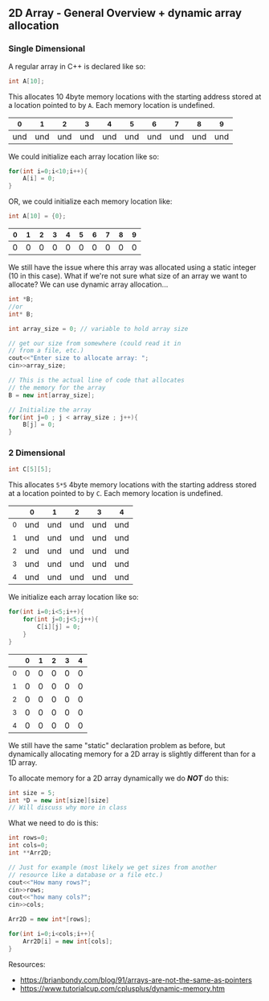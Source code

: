 ## 2D Array - General Overview + dynamic array allocation

### Single Dimensional

A regular array in C++ is declared like so:

```cpp
int A[10];
```

This allocates 10 4byte memory locations with the starting address stored at a location pointed to by `A`. Each memory location is undefined. 

|<sub>0</sub>|<sub>1</sub>|<sub>2</sub>|<sub>3</sub>|<sub>4</sub>|<sub>5</sub>|<sub>6</sub>|<sub>7</sub>|<sub>8</sub>|<sub>9</sub>|
|:----------:|:----------:|:----------:|:----------:|:----------:|:----------:|:----------:|:----------:|:----------:|:----------:| 
| und  | und   | und   |  und  | und   |  und  | und   | und   |  und  | und   |

We could initialize each array location like so:

```cpp
for(int i=0;i<10;i++){
    A[i] = 0;
}
```

OR, we could initialize each memory location like:

```cpp
int A[10] = {0};
```
|<sub>0</sub>|<sub>1</sub>|<sub>2</sub>|<sub>3</sub>|<sub>4</sub>|<sub>5</sub>|<sub>6</sub>|<sub>7</sub>|<sub>8</sub>|<sub>9</sub>|
|:----------:|:----------:|:----------:|:----------:|:----------:|:----------:|:----------:|:----------:|:----------:|:----------:| 
| 0  | 0   | 0   |  0  | 0   |  0  | 0   | 0   |  0  | 0   |


We still have the issue where this array was allocated using a static integer (10 in this case). What if we're not sure what size of an array we want to allocate? We can use dynamic array allocation...

```cpp
int *B;
//or
int* B;

int array_size = 0; // variable to hold array size

// get our size from somewhere (could read it in
// from a file, etc.)
cout<<"Enter size to allocate array: ";
cin>>array_size;

// This is the actual line of code that allocates
// the memory for the array
B = new int[array_size];

// Initialize the array
for(int j=0 ; j < array_size ; j++){
    B[j] = 0;
}
```

### 2 Dimensional

```cpp
int C[5][5];
```

This allocates `5*5` 4byte memory locations with the starting address stored at a location pointed to by `C`. Each memory location is undefined. 

|            |<sub>0</sub>|<sub>1</sub>|<sub>2</sub>|<sub>3</sub>|<sub>4</sub>|
|:----------:|:----------:|:----------:|:----------:|:----------:|:----------:| 
|<sub>0</sub>| und  | und   | und   |  und  | und   |
|<sub>1</sub>| und   | und   |  und  | und   | und   |
|<sub>2</sub>| und   | und   |  und  | und   | und   |
|<sub>3</sub>| und   | und   |  und  | und   | und   |
|<sub>4</sub>| und   | und   |  und  | und   | und   |

We initialize each array location like so:

```cpp
for(int i=0;i<5;i++){
    for(int j=0;j<5;j++){
        C[i][j] = 0;
    }
}
```
|            |<sub>0</sub>|<sub>1</sub>|<sub>2</sub>|<sub>3</sub>|<sub>4</sub>|
|:----------:|:----------:|:----------:|:----------:|:----------:|:----------:| 
|<sub>0</sub>| 0  | 0   | 0   |  0  | 0   |
|<sub>1</sub>| 0   | 0   |  0  | 0   | 0   |
|<sub>2</sub>| 0   | 0   |  0  | 0   | 0   |
|<sub>3</sub>| 0   | 0   |  0  | 0   | 0   |
|<sub>4</sub>| 0   | 0   |  0  | 0   | 0   |

We still have the same "static" declaration problem as before, but dynamically allocating memory for a 2D array is slightly different than for a 1D array. 

To allocate memory for a 2D array dynamically we do ___NOT___ do this:

```cpp
int size = 5;
int *D = new int[size][size]
// Will discuss why more in class
```

What we need to do is this:

```cpp
int rows=0;
int cols=0;
int **Arr2D;

// Just for example (most likely we get sizes from another 
// resource like a database or a file etc.)
cout<<"How many rows?";
cin>>rows;
cout<<"how many cols?";
cin>>cols;

Arr2D = new int*[rows];

for(int i=0;i<cols;i++){
    Arr2D[i] = new int[cols];
}
```


Resources:
- https://brianbondy.com/blog/91/arrays-are-not-the-same-as-pointers
- https://www.tutorialcup.com/cplusplus/dynamic-memory.htm
